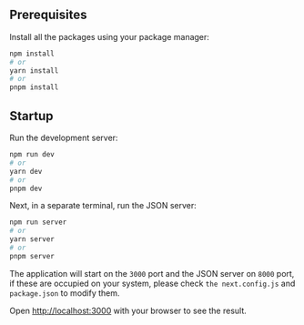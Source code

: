 ## Prerequisites

Install all the packages using your package manager:

```bash
npm install
# or
yarn install
# or
pnpm install
```

## Startup

Run the development server:

```bash
npm run dev
# or
yarn dev
# or
pnpm dev
```

Next, in a separate terminal, run the JSON server:

```bash
npm run server
# or
yarn server
# or
pnpm server
```

The application will start on the `3000` port and the JSON server on `8000` port, if these are occupied on your system,
please check `the next.config.js` and `package.json` to modify them.

Open [http://localhost:3000](http://localhost:3000) with your browser to see the result.
